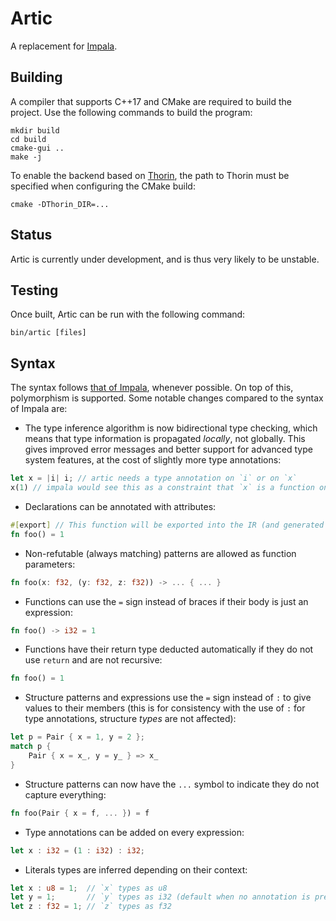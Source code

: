 # Artic

A replacement for [Impala](https://github.com/AnyDSL/impala).

## Building

A compiler that supports C++17 and CMake are required to build the project. Use the following commands to build the program:

    mkdir build
    cd build
    cmake-gui ..
    make -j

To enable the backend based on [Thorin](https://github.com/AnyDSL/thorin), the path to Thorin must be specified when configuring the CMake build:

    cmake -DThorin_DIR=...

## Status

Artic is currently under development, and is thus very likely to be unstable.

## Testing

Once built, Artic can be run with the following command:

    bin/artic [files]

## Syntax

The syntax follows [that of Impala](https://anydsl.github.io/Impala.html), whenever possible.
On top of this, polymorphism is supported.
Some notable changes compared to the syntax of Impala are:

 - The type inference algorithm is now bidirectional type checking, which means
   that type information is propagated _locally_, not globally. This gives improved
   error messages and better support for advanced type system features, at the cost
   of slightly more type annotations:
```rust
let x = |i| i; // artic needs a type annotation on `i` or on `x`
x(1) // impala would see this as a constraint that `x` is a function on integers
```
 - Declarations can be annotated with attributes:
 ```rust
 #[export] // This function will be exported into the IR (and generated LLVM module)
 fn foo() = 1
 ```
 - Non-refutable (always matching) patterns are allowed as function parameters:
```rust
fn foo(x: f32, (y: f32, z: f32)) -> ... { ... }
```
 - Functions can use the `=` sign instead of braces if their body is just an expression:
```rust
fn foo() -> i32 = 1
```
 - Functions have their return type deducted automatically if they do not use `return` and
   are not recursive:
```rust
fn foo() = 1
```
 - Structure patterns and expressions use the `=` sign instead of `:` to give values to their members
   (this is for consistency with the use of `:` for type annotations, structure _types_ are not affected):
```rust
let p = Pair { x = 1, y = 2 };
match p {
    Pair { x = x_, y = y_ } => x_
}
```
 - Structure patterns can now have the `...` symbol to indicate they do not capture everything:
```rust
fn foo(Pair { x = f, ... }) = f
```
 - Type annotations can be added on every expression:
```rust
let x : i32 = (1 : i32) : i32;
```
 - Literals types are inferred depending on their context:
```rust
let x : u8 = 1;  // `x` types as u8
let y = 1;       // `y` types as i32 (default when no annotation is present)
let z : f32 = 1; // `z` types as f32
```
